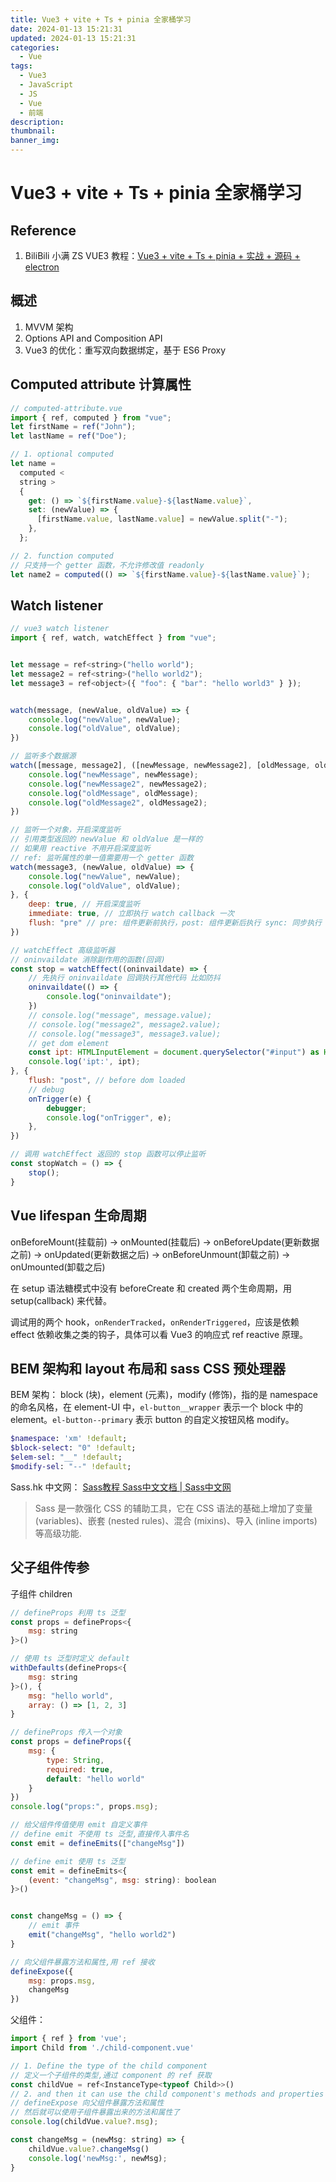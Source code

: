 ```yaml
---
title: Vue3 + vite + Ts + pinia 全家桶学习
date: 2024-01-13 15:21:31
updated: 2024-01-13 15:21:31
categories:
  - Vue
tags:
  - Vue3
  - JavaScript
  - JS
  - Vue
  - 前端
description:
thumbnail:
banner_img:
---
```


# Vue3 + vite + Ts + pinia 全家桶学习

## Reference

1. BiliBili 小满 ZS VUE3 教程：[Vue3 + vite + Ts + pinia + 实战 + 源码 + electron](https://www.bilibili.com/video/BV1dS4y1y7vd/?vd_source=8b588c19ea4cd636da362bae86b1564a)

## 概述

1. MVVM 架构
2. Options API and Composition API
3. Vue3 的优化：重写双向数据绑定，基于 ES6 Proxy

## Computed attribute 计算属性

```javascript
// computed-attribute.vue
import { ref, computed } from "vue";
let firstName = ref("John");
let lastName = ref("Doe");

// 1. optional computed
let name =
  computed <
  string >
  {
    get: () => `${firstName.value}-${lastName.value}`,
    set: (newValue) => {
      [firstName.value, lastName.value] = newValue.split("-");
    },
  };

// 2. function computed
// 只支持一个 getter 函数，不允许修改值 readonly
let name2 = computed(() => `${firstName.value}-${lastName.value}`);
```

## Watch listener

```javascript
// vue3 watch listener
import { ref, watch, watchEffect } from "vue";


let message = ref<string>("hello world");
let message2 = ref<string>("hello world2");
let message3 = ref<object>({ "foo": { "bar": "hello world3" } });


watch(message, (newValue, oldValue) => {
    console.log("newValue", newValue);
    console.log("oldValue", oldValue);
})

// 监听多个数据源
watch([message, message2], ([newMessage, newMessage2], [oldMessage, oldMessage2]) => {
    console.log("newMessage", newMessage);
    console.log("newMessage2", newMessage2);
    console.log("oldMessage", oldMessage);
    console.log("oldMessage2", oldMessage2);
})

// 监听一个对象，开启深度监听
// 引用类型返回的 newValue 和 oldValue 是一样的
// 如果用 reactive 不用开启深度监听
// ref: 监听属性的单一值需要用一个 getter 函数
watch(message3, (newValue, oldValue) => {
    console.log("newValue", newValue);
    console.log("oldValue", oldValue);
}, {
    deep: true, // 开启深度监听
    immediate: true, // 立即执行 watch callback 一次
    flush: "pre" // pre: 组件更新前执行，post: 组件更新后执行 sync: 同步执行
})

// watchEffect 高级监听器
// oninvaildate 消除副作用的函数(回调)
const stop = watchEffect((oninvaildate) => {
    // 先执行 oninvaildate 回调执行其他代码 比如防抖
    oninvaildate(() => {
        console.log("oninvaildate");
    })
    // console.log("message", message.value);
    // console.log("message2", message2.value);
    // console.log("message3", message3.value);
    // get dom element
    const ipt: HTMLInputElement = document.querySelector("#input") as HTMLInputElement;
    console.log('ipt:', ipt);
}, {
    flush: "post", // before dom loaded
    // debug
    onTrigger(e) {
        debugger;
        console.log("onTrigger", e);
    },
})

// 调用 watchEffect 返回的 stop 函数可以停止监听
const stopWatch = () => {
    stop();
}

```

## Vue lifespan 生命周期

onBeforeMount(挂载前) -> onMounted(挂载后) -> onBeforeUpdate(更新数据之前) -> onUpdated(更新数据之后) -> onBeforeUnmount(卸载之前) -> onUmounted(卸载之后)

在 setup 语法糖模式中没有 beforeCreate 和 created 两个生命周期，用 setup(callback) 来代替。

调试用的两个 hook，`onRenderTracked`，`onRenderTriggered`，应该是依赖 effect 依赖收集之类的钩子，具体可以看 Vue3 的响应式 ref reactive 原理。

## BEM 架构和 layout 布局和 sass CSS 预处理器

BEM 架构： block (块)，element (元素)，modify (修饰)，指的是 namespace 的命名风格，在 element-UI 中，`el-button__wrapper` 表示一个 block 中的 element。`el-button--primary` 表示 button 的自定义按钮风格 modify。

```sass
$namespace: 'xm' !default;
$block-select: "0" !default;
$elem-sel: "__" !default;
$modify-sel: "--" !default;
```

Sass.hk 中文网： [Sass教程 Sass中文文档 | Sass中文网](https://sass.hk/docs/)

> Sass 是一款强化 CSS 的辅助工具，它在 CSS 语法的基础上增加了变量 (variables)、嵌套 (nested rules)、混合 (mixins)、导入 (inline imports) 等高级功能.

## 父子组件传参

子组件 children

```javascript
// defineProps 利用 ts 泛型
const props = defineProps<{
    msg: string
}>()

// 使用 ts 泛型时定义 default
withDefaults(defineProps<{
    msg: string
}>(), {
    msg: "hello world",
    array: () => [1, 2, 3]
}

// defineProps 传入一个对象
const props = defineProps({
    msg: {
        type: String,
        required: true,
        default: "hello world"
    }
})
console.log("props:", props.msg);

// 给父组件传值使用 emit 自定义事件
// define emit 不使用 ts 泛型,直接传入事件名
const emit = defineEmits(["changeMsg"])

// define emit 使用 ts 泛型
const emit = defineEmits<{
    (event: "changeMsg", msg: string): boolean
}>()


const changeMsg = () => {
    // emit 事件
    emit("changeMsg", "hello world2")
}

// 向父组件暴露方法和属性,用 ref 接收
defineExpose({
    msg: props.msg,
    changeMsg
})

```

父组件：

```javascript
import { ref } from 'vue';
import Child from './child-component.vue'

// 1. Define the type of the child component
// 定义一个子组件的类型,通过 component 的 ref 获取
const childVue = ref<InstanceType<typeof Child>>()
// 2. and then it can use the child component's methods and properties which are exposed by defineExpose
// defineExpose 向父组件暴露方法和属性
// 然后就可以使用子组件暴露出来的方法和属性了
console.log(childVue.value?.msg);

const changeMsg = (newMsg: string) => {
    childVue.value?.changeMsg()
    console.log('newMsg:', newMsg);
}
```
